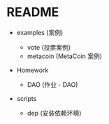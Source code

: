 # README

+ examples (案例)
  + vote (投票案例)
  + metacoin (MetaCoin 案例)

+ Homework
  + DAO (作业 - DAO)

+ scripts
  + dep (安装依赖环境)


